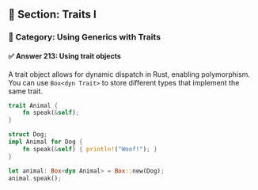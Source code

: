 ## 📘 Section: Traits I  
### 🔹 Category: Using Generics with Traits  
#### ✅ Answer 213: Using trait objects

A trait object allows for dynamic dispatch in Rust, enabling polymorphism. You can use `Box<dyn Trait>` to store different types that implement the same trait.

```rust
trait Animal {
    fn speak(&self);
}

struct Dog;
impl Animal for Dog {
    fn speak(&self) { println!("Woof!"); }
}

let animal: Box<dyn Animal> = Box::new(Dog);
animal.speak();
```

